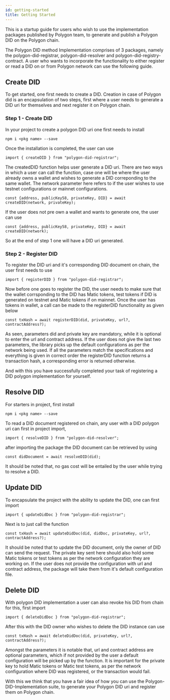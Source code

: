 ```yaml
---
id: getting-started
title: Getting Started
---
```


This is a startup guide for users who wish to use the implementation packages published by Polygon team, to generate and publish a Polygon DID on the Polygon chain.

The Polygon DID method Implementation comprises of 3 packages, namely the polygon-did-registrar, polygon-did-resolver and polygon-did-registry-contract. A user who wants to incorporate the functionality to either register or read a DID on or from Polygon network can use the following guide.

## Create DID 

To get started, one first needs to create a DID. Creation in case of Polygon did is an encapsulation of two steps, first where a user needs to generate a DID uri for themselves and next register it on Polygon chain.

### Step 1 - Create DID

In your project to create a polygon DID uri one first needs to install
```
npm i <pkg name> --save
```
Once the installation is completed, the user can use
```
import { createDID } from "polygon-did-registrar";
```
The createdDID function helps user generate a DID uri. There are two ways in which a user can call the function, case one will be where the user already owns a wallet and wishes to generate a DID correponding to the same wallet. The network parameter here refers to if the user wishes to use testnet configurations or mainnet configurations.
```
const {address, publicKey58, privateKey, DID} = await createDID(network, privateKey);
```
If the user does not pre own a wallet and wants to generate one, the user can use
```
const {address, publicKey58, privateKey, DID} = await createDID(network);
```
So at the end of step 1 one will have a DID uri generated.

### Step 2 - Register DID

To register the DID uri and it's corresponding DID document on chain, the user first needs to use
```
import { registerDID } from "polygon-did-registrar";
```
Now before one goes to register the DID, the user needs to make sure that the wallet corrsponding to the DID has Matic tokens, test tokens if DID is generated on testnet and Matic tokens if on mainnet.
Once the user has tokens in wallet, a call can be made to the registerDID functionality as given below
```
const txHash = await registerDID(did, privateKey, url?, contractAddress?);
```
As seen, parameters did and private key are mandatory, while it is optional to enter the url and contract address. If the user does not give the last two parameters, the library picks up the default configurations as per the network being used.
If all the parameters match the specifications and everything is given in correct order the registerDID function returns a transaction hash, a corresponding error is returned otherwise.

And with this you have successfully completed your task of registering a DID polygon implementation for yourself.

## Resolve DID

For starters in project, first install
```
npm i <pkg name> --save
```

To read a DID document registered on chain, any user with a DID polygon uri can first in project import, 
```
import { resolveDID } from "polygon-did-resolver";
```
after importing the package the DID document can be retrieved by using
```
const didDocument = await resolveDID(did);
```
It should be noted that, no gas cost will be entailed by the user while trying to resolve a DID.

## Update DID

To encapsulate the project with the ability to update the DID, one can first import
```
import { updateDidDoc } from "polygon-did-registrar";
```
Next is to just call the function
```
const txHash = await updateDidDoc(did, didDoc, privateKey, url?, contractAddress?);
```
It should be noted that to update the DID document, only the owner of DID can send the request. The private key sent here should also hold some Matic tokens or test tokens as per the network configuration they are working on. If the user does not provide the configuration with url and contract address, the package will take them from it's default configuration file.

## Delete DID

With polygon DID implementation a user can also revoke his DID from chain for this, first import
```
import { deleteDidDoc } from "polygon-did-registrar";
```
After this with the DID owner who wishes to delete the DID instance can use
```
const txHash = await deleteDidDoc(did, privateKey, url?, contractAddress?);
```
Amongst the parameters it is notable that, url and contract address are optional parameters, which if not provided by the user a default configuration will be picked up by the function. It is important for the private key to hold Matic tokens or Matic test tokens, as per the network configuration where DID was registered, or the transaction would fail.

With this we think that you have a fair idea of how you can use the Polygon-DID-Implementation suite, to generate your Polygon DID uri and register them on Polygon chain.